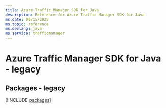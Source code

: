 ```yaml
---
title: Azure Traffic Manager SDK for Java
description: Reference for Azure Traffic Manager SDK for Java
ms.date: 08/15/2025
ms.topic: reference
ms.devlang: java
ms.service: trafficmanager
---
```

# Azure Traffic Manager SDK for Java - legacy
## Packages - legacy
[!INCLUDE [packages](traffic-manager-index.md)]